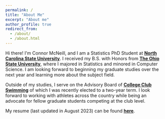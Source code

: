 ```yaml
---
permalink: /
title: "About Me"
excerpt: "About me"
author_profile: true
redirect_from: 
  - /about/
  - /about.html
---
```


Hi there! I'm Connor McNeill, and I am a Statistics PhD Student at **[North Carolina State University](http://statistics.sciences.ncsu.edu)**. I received my B.S. with Honors from **[The Ohio State University](http://stat.osu.edu)**, where I majored in Statistics and minored in Computer Science. I am looking forward to beginning my graduate studies over the next year and learning more about the subject field.

Outside of my studies, I serve on the Advisory Board of **[College Club Swimming](http://collegeclubswimming.com)** of which I was recently elected to a two-year term. I look forward to working with athletes across the country while being an advocate for fellow graduate students competing at the club level.

My resume (last updated in August 2023) can be found **[here](files/ctm_resume_823.pdf)**.
